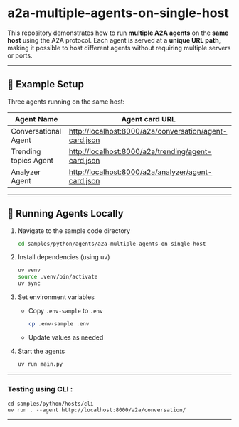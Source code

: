 # a2a-multiple-agents-on-single-host

This repository demonstrates how to run **multiple A2A agents** on the **same host** using the A2A protocol.
Each agent is served at a **unique URL path**, making it possible to host different agents without requiring multiple servers or ports.

---

## 📌 Example Setup

Three agents running on the same host:

| Agent Name            | Agent card URL                                                                                                    |
|-----------------------|-------------------------------------------------------------------------------------------------------------------|
| Conversational Agent  | [http://localhost:8000/a2a/conversation/agent-card.json](http://localhost:8000/a2a/conversation/agent-card.json) |
| Trending topics Agent | [http://localhost:8000/a2a/trending/agent-card.json](http://localhost:8000/a2a/trending/agent-card.json) |
| Analyzer Agent        | [http://localhost:8000/a2a/analyzer/agent-card.json](http://localhost:8000/a2a/analyzer/agent-card.json) |


---

## 🚀 Running Agents Locally

1. Navigate to the sample code directory 
    ```bash
    cd samples/python/agents/a2a-multiple-agents-on-single-host
    ```

2.  Install dependencies (using uv)
    ```bash
    uv venv
    source .venv/bin/activate
    uv sync
    ```

3.  Set environment variables
    *   Copy `.env-sample` to `.env`
        ```bash
        cp .env-sample .env
        ```
    *   Update values as needed

4.  Start the agents
    ```bash
    uv run main.py
    ```

---

### Testing using CLI :

```shell
cd samples/python/hosts/cli
uv run . --agent http://localhost:8000/a2a/conversation/
```
   
---